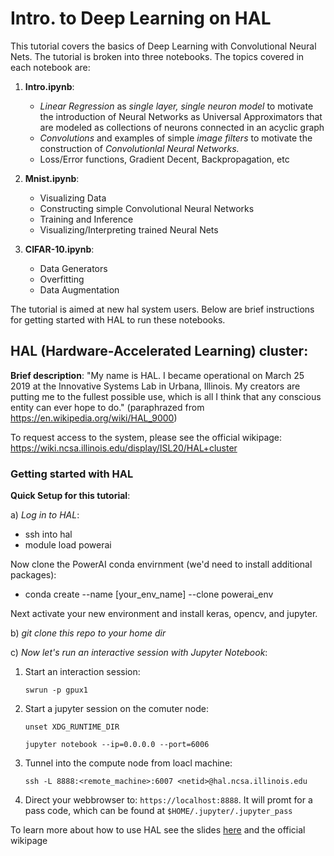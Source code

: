 # Intro. to Deep Learning on HAL

This tutorial covers the basics of Deep Learning with Convolutional Neural Nets. The tutorial is broken into three notebooks. The topics covered in each notebook are:

1. **Intro.ipynb**: 

      - *Linear Regression* as _single layer, single neuron model_ to motivate the introduction of Neural Networks as Universal Approximators that are modeled as collections of neurons connected in an acyclic graph
      - _Convolutions_ and examples of simple _image filters_ to motivate the construction of _Convolutionlal Neural Networks._
      - Loss/Error functions, Gradient Decent, Backpropagation, etc

2. **Mnist.ipynb**: 

    - Visualizing Data
    - Constructing simple Convolutional Neural Networks
    - Training and Inference
    - Visualizing/Interpreting trained Neural Nets

3. **CIFAR-10.ipynb**: 

    - Data Generators
    - Overfitting
    - Data Augmentation



The tutorial is aimed at new hal system users. Below are brief instructions for getting started with HAL to run these notebooks.

## HAL (Hardware-Accelerated Learning) cluster:

**Brief description**: "My name is HAL. I became operational on March 25 2019 at the Innovative Systems Lab in Urbana, Illinois. 
My creators are putting me to the fullest possible use, which is all I think that any conscious entity can ever hope to do." 
(paraphrazed from https://en.wikipedia.org/wiki/HAL_9000)

To request access to the system, please see the official wikipage: https://wiki.ncsa.illinois.edu/display/ISL20/HAL+cluster


### Getting started with HAL

**Quick Setup for this tutorial**:

a) _Log in to HAL_:

- ssh into hal
- module load powerai

Now clone the PowerAI conda envirnment (we'd need to install additional packages): 

- conda create --name [your_env_name] --clone powerai_env

Next activate your new environment and install keras, opencv, and jupyter.

b) _git clone this repo to your home dir_


c) _Now let's run an interactive session with Jupyter Notebook_:

1. Start an interaction session: 
        
   `swrun -p gpux1`
2. Start a jupyter session on the comuter node:   
   
   `unset XDG_RUNTIME_DIR` 
   
   `jupyter notebook --ip=0.0.0.0 --port=6006`
   
3. Tunnel into the compute node from loacl machine:

    `ssh -L 8888:<remote_machine>:6007 <netid>@hal.ncsa.illinois.edu`
    
4. Direct your webbrowser to: `https://localhost:8888`. It will promt for a pass code, which can be found at `$HOME/.jupyter/.jupyter_pass`


To learn more about how to use HAL see the slides [here](http://www.ncsa.illinois.edu/assets/pdf/enabling/deep_learning_mri/hal/fall19/mu_start.pdf) 
and the official wikipage

